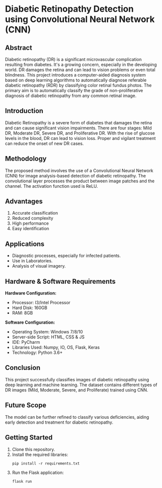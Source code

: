 
# Diabetic Retinopathy Detection using Convolutional Neural Network (CNN)

## Abstract

Diabetic retinopathy (DR) is a significant microvascular complication resulting from diabetes. It's a growing concern, especially in the developing world. DR damages the retina and can lead to vision problems or even total blindness. This project introduces a computer-aided diagnosis system based on deep learning algorithms to automatically diagnose referable diabetic retinopathy (RDR) by classifying color retinal fundus photos. The primary aim is to automatically classify the grade of non-proliferative diagnosis of diabetic retinopathy from any common retinal image.

## Introduction

Diabetic Retinopathy is a severe form of diabetes that damages the retina and can cause significant vision impairments. There are four stages: Mild DR, Moderate DR, Severe DR, and Proliferative DR. With the rise of glucose levels in the blood, DR can lead to vision loss. Proper and vigilant treatment can reduce the onset of new DR cases.

## Methodology

The proposed method involves the use of a Convolutional Neural Network (CNN) for image analysis-based detection of diabetic retinopathy. The convolutional layer processes the product between image patches and the channel. The activation function used is ReLU.


## Advantages

1. Accurate classification
2. Reduced complexity
3. High performance
4. Easy identification

## Applications

- Diagnostic processes, especially for infected patients.
- Use in Laboratories.
- Analysis of visual imagery.

## Hardware & Software Requirements

**Hardware Configuration:**
- Processor: I3/Intel Processor
- Hard Disk: 160GB
- RAM: 8GB

**Software Configuration:**
- Operating System: Windows 7/8/10
- Server-side Script: HTML, CSS & JS
- IDE: PyCharm
- Libraries Used: Numpy, IO, OS, Flask, Keras
- Technology: Python 3.6+

## Conclusion

This project successfully classifies images of diabetic retinopathy using deep learning and machine learning. The dataset contains different types of DR images (Mild, Moderate, Severe, and Proliferate) trained using CNN.

## Future Scope

The model can be further refined to classify various deficiencies, aiding early detection and treatment for diabetic retinopathy.

## Getting Started

1. Clone this repository.
2. Install the required libraries:
   ```
   pip install -r requirements.txt
   ```
3. Run the Flask application:
   ```
   flask run
   ```

